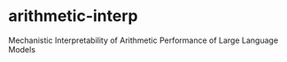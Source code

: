 # arithmetic-interp
Mechanistic Interpretability of Arithmetic Performance of Large Language Models
